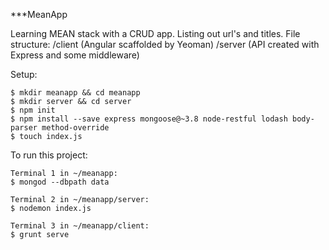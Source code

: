 ***MeanApp

Learning MEAN stack with a CRUD app. Listing out url's and titles.
File structure:
/client (Angular scaffolded by Yeoman)
/server (API created with Express and some middleware)

Setup:
```
$ mkdir meanapp && cd meanapp
$ mkdir server && cd server
$ npm init
$ npm install --save express mongoose@~3.8 node-restful lodash body-parser method-override
$ touch index.js
```

To run this project:
```
Terminal 1 in ~/meanapp:
$ mongod --dbpath data

Terminal 2 in ~/meanapp/server:
$ nodemon index.js

Terminal 3 in ~/meanapp/client:
$ grunt serve
```